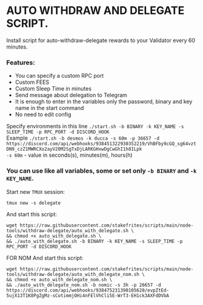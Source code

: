 # AUTO WITHDRAW AND DELEGATE SCRIPT.
Install script for auto-withdraw-delegate rewards to your Validator every 60 minutes.  
### Features:  
- You can specify a custom RPC port
- Custom FEES
- Custom Sleep Time in minutes
- Send message about delegation to Telegram
- It is enough to enter in the variables only the password, binary and key name in the start command
- No need to edit config

Specify environments in this line `./start.sh -b BINARY -k KEY_NAME -s SLEEP_TIME -p RPC_PORT -d DISCORD_HOOK`  
Example `./start.sh -b desmos -k ducca -s 60m -p 36657 -d https://discord.com/api/webhooks/938451322930352219/VhBFby9cGQ_sg64vztDN9_czZ1MWRCXo2ayV20M2SgTxDjLARKGHxwDgCwGhI1h8ILpk`  
`-s 60m` - value in seconds(s), minutes(m), hours(h)  
### You can use like all variables, some or set only `-b BINARY` and `-k KEY_NAME`.

Start new `TMUX` session:
```
tmux new -s delegate
```
And start this script:
```
wget https://raw.githubusercontent.com/stakefrites/scripts/main/node-tools/withdraw-delegate/auto_with_delegate.sh \
&& chmod +x auto_with_delegate.sh \
&& ./auto_with_delegate.sh -b BINARY -k KEY_NAME -s SLEEP_TIME -p RPC_PORT -d DISCORD_HOOK
```

FOR NOM
And start this script:
```
wget https://raw.githubusercontent.com/stakefrites/scripts/main/node-tools/withdraw-delegate/auto_with_delegate_nom.sh \
&& chmod +x auto_with_delegate_nom.sh \
&& ./auto_with_delegate_nom.sh -b nomic -s 3h -p 26657 -d https://discord.com/api/webhooks/938475231390105620/evpZtEd-5ujX13T1K8PgZgMz-sCotimmjOHi4nFElVhCli5E-WrT3-EH1ck3AXFdDVbA